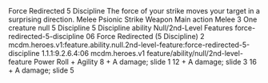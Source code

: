 <ability>
  <name>Force Redirected</name>
  <cost>5 Discipline</cost>
  <flavor>The force of your strike moves your target in a surprising direction.</flavor>
  <keywords>
    <keyword>Melee</keyword>
    <keyword>Psionic</keyword>
    <keyword>Strike</keyword>
    <keyword>Weapon</keyword>
  </keywords>
  <type>Main action</type>
  <distance>Melee 3</distance>
  <target>One creature</target>
  <metadata>
    <class>null</class>
    <cost>5 Discipline</cost>
    <cost_amount>5</cost_amount>
    <cost_resource>Discipline</cost_resource>
    <feature_type>ability</feature_type>
    <file_dpath>Null/2nd-Level Features</file_dpath>
    <item_id>force-redirected-5-discipline</item_id>
    <item_index>06</item_index>
    <item_name>Force Redirected (5 Discipline)</item_name>
    <level>2</level>
    <scc>mcdm.heroes.v1:feature.ability.null.2nd-level-feature:force-redirected-5-discipline</scc>
    <scdc>1.1.1:9.2.6.4:06</scdc>
    <source>mcdm.heroes.v1</source>
    <type>feature/ability/null/2nd-level-feature</type>
  </metadata>
  <effects>
    <effect type="roll">
      <roll>Power Roll + Agility</roll>
      <t1>8 + A damage; slide 1</t1>
      <t2>12 + A damage; slide 3</t2>
      <t3>16 + A damage; slide 5</t3>
    </effect>
  </effects>
</ability>
